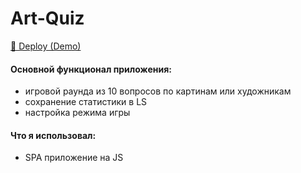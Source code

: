 # Art-Quiz
<a href="https://blackberryid-art-quiz.netlify.app/">🚀 Deploy (Demo)</a>

#### Основной функционал приложения:
- игровой раунда из 10 вопросов по картинам или художникам
- сохранение статистики в LS
- настройка режима игры

#### Что я использовал:
- SPA приложение на JS
